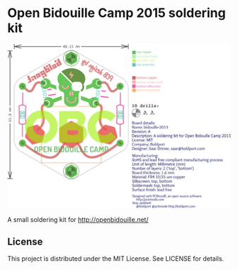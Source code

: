 # Open Bidouille Camp 2015 soldering kit

![bidouille-2015 layout](/images/bidouille-2015.png)

A small soldering kit for http://openbidouille.net/

## License

This project is distributed under the MIT License. See LICENSE for details.